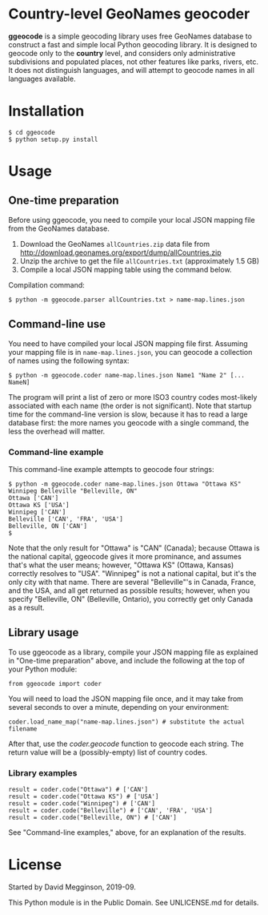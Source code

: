 Country-level GeoNames geocoder
===============================

**ggeocode** is a simple geocoding library uses free GeoNames database to construct a fast and simple local Python geocoding library. It is designed to geocode only to the **country** level, and considers only administrative subdivisions and populated places, not other features like parks, rivers, etc. It does not distinguish languages, and will attempt to geocode names in all languages available.

# Installation

    $ cd ggeocode
    $ python setup.py install

# Usage

## One-time preparation

Before using ggeocode, you need to compile your local JSON mapping file from the GeoNames database.

1. Download the GeoNames ``allCountries.zip`` data file from http://download.geonames.org/export/dump/allCountries.zip
2. Unzip the archive to get the file ``allCountries.txt`` (approximately 1.5 GB)
3. Compile a local JSON mapping table using the command below.

Compilation command:

    $ python -m ggeocode.parser allCountries.txt > name-map.lines.json

## Command-line use

You need to have compiled your local JSON mapping file first.  Assuming your mapping file is in ``name-map.lines.json``, you can geocode a collection of names using the following syntax:

    $ python -m ggeocode.coder name-map.lines.json Name1 "Name 2" [... NameN]

The program will print a list of zero or more ISO3 country codes most-likely associated with each name (the order is not significant). Note that startup time for the command-line version is slow, because it has to read a large database first: the more names you geocode with a single command, the less the overhead will matter.

### Command-line example

This command-line example attempts to geocode four strings:

    $ python -m ggeocode.coder name-map.lines.json Ottawa "Ottawa KS" Winnipeg Belleville "Belleville, ON"
    Ottawa ['CAN']
    Ottawa KS ['USA']
    Winnipeg ['CAN']
    Belleville ['CAN', 'FRA', 'USA']
    Belleville, ON ['CAN']
    $

Note that the only result for "Ottawa" is "CAN" (Canada); because Ottawa is the national capital, ggeocode gives it more prominance, and assumes that's what the user means; however, "Ottawa KS" (Ottawa, Kansas) correctly resolves to "USA". "Winnipeg" is not a national capital, but it's the only city with that name. There are several "Belleville"'s in Canada, France, and the USA, and all get returned as possible results; however, when you specify "Belleville, ON" (Belleville, Ontario), you correctly get only Canada as a result.

## Library usage

To use ggeocode as a library, compile your JSON mapping file as explained in "One-time preparation" above, and include the following at the top of your Python module:

    from ggeocode import coder

You will need to load the JSON mapping file once, and it may take from several seconds to over a minute, depending on your environment:

    coder.load_name_map("name-map.lines.json") # substitute the actual filename

After that, use the _coder.geocode_ function to geocode each string. The return value will be a (possibly-empty) list of country codes.

### Library examples

    result = coder.code("Ottawa") # ['CAN']
    result = coder.code("Ottawa KS") # ['USA']
    result = coder.code("Winnipeg") # ['CAN']
    result = coder.code("Belleville") # ['CAN', 'FRA', 'USA']
    result = coder.code("Belleville, ON") # ['CAN']

See "Command-line examples," above, for an explanation of the results.

# License

Started by David Megginson, 2019-09.

This Python module is in the Public Domain. See UNLICENSE.md for details.